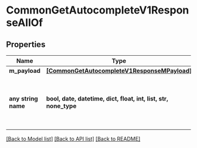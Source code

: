 # CommonGetAutocompleteV1ResponseAllOf


## Properties
Name | Type | Description | Notes
------------ | ------------- | ------------- | -------------
**m_payload** | [**[CommonGetAutocompleteV1ResponseMPayload]**](CommonGetAutocompleteV1ResponseMPayload.md) |  | 
**any string name** | **bool, date, datetime, dict, float, int, list, str, none_type** | any string name can be used but the value must be the correct type | [optional]

[[Back to Model list]](../README.md#documentation-for-models) [[Back to API list]](../README.md#documentation-for-api-endpoints) [[Back to README]](../README.md)


